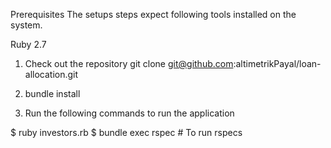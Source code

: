 Prerequisites
The setups steps expect following tools installed on the system.

Ruby 2.7

1. Check out the repository
git clone git@github.com:altimetrikPayal/loan-allocation.git

2. bundle install

3. Run the following commands to run the application

  $ ruby investors.rb
  $ bundle exec rspec # To run rspecs


